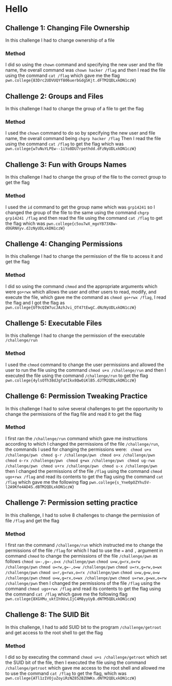 # Hello
## Challenge 1: Changing File Ownership
In this challenge I had to change ownership of a file
### Method
I did so using the ```chown``` command and specifying the new user and the file name, the overall command was ```chown hacker /flag``` and then I read the file using the command ```cat /flag``` which gave me the flag
```pwn.college{83Drc2UDVUQYf806uerbGdgSKjt.dFTM2QDLxkDN1czW}```
## Challenge 2: Groups and Files
In this challenge I had to change the group of a file to get the flag
### Method
I used the ```chown``` command to do so by specifying the new user and file name, the overall command being ```chgrp hacker /flag``` Then I read the file using the command ```cat /flag``` to get the flag which was
```pwn.college{w7uNuYLPEw--1iYo8DU7rpethdd.dFzNyUDLxkDN1czW}```
## Challenge 3: Fun with Groups Names
In this challenge I had to change the group of the file to the correct group to get the flag
### Method
I used the ```id``` command to get the group name which was ```grp14241``` so I changed the group of the file to the same using the command ```chgrp grp14241 /flag``` and then read the file using the command
```cat /flag``` to get the flag which was  ```pwn.college{c5ou7wX_mgoYB73XBw-dOGRNXyv.dJzNyUDLxkDN1czW}```
## Challenge 4: Changing Permissions
In this challenge I had to change the permission of the file to access it and get the flag
### Method 
I did so using the command ```chmod``` and the appropriate arguments which were ```go+rwx``` which allows the user and other users to read, modify, and execute the file, which gave me the command as 
```chmod go+rwx /flag```, I read the flag and I got the flag as ```pwn.college{Uf9cQIW7ucJAzhJvi_OT47tEwgC.dNzNyUDLxkDN1czW}```
## Challenge 5: Executable Files
In this challenge I had to change the permission of the executable ```/challenge/run```
### Method
I used the ```chmod``` command to change the user permissions and allowed the user to run the file using the command ```chmod u+x /challenge/run``` and then I executed the file using the command ```/challenge/run```
to get the flag ```pwn.college{4ylsOTh38dJgfatIkx8QwOiKlB5.dJTM2QDLxkDN1czW}```
## Challenge 6: Permission Tweaking Practice
In this challenge I had to solve several challenges to get the opportunity to change the permissions of the flag file and read it to get the flag
### Method
I first ran the ```/challenge/run``` command which gave me instructions according to which I changed the permissions of the file ```/challenge/run```, the commands I used for changing the permissions were:
``` chmod u+x /challenge/pwn```
``` chmod g-r /challenge/pwn```
``` chmod o+x /challenge/pwn```
``` chmod o-rx /challenge/pwn```
``` chmod g+wx /challenge/pwn```
``` chmod ug-rwx /challenge/pwn```
``` chmod u+rx /challenge/pwn```
``` chmod u-x /challenge/pwn```
then I changed the permissions of the file ```/flag``` using the command ```chmod ugo+rwx /flag``` and read its contents to get the flag using the command ```cat /flag``` which gave me the following flag
```pwn.college{s_Yne0pOZYhu5V-l2A9Kfe4AD4S.dBTM2QDLxkDN1czW}```
## Challenge 7: Permission setting practice
In this challenge, I had to solve 8 challenges to change the permission of file ```/flag``` and get the flag
### Method
I first ran the command ``/challenge/run`` which instructed me to change the permissions of the file ```/flag``` for which I had to use the ```=``` and ```,``` argument in command ```chmod``` to change the 
permissions of the file ```/challenge/pwn``` as follows
```chmod u=-,g=-,o=x /challenge/pwn```
```chmod u=w,g=rx,o=rw /challenge/pwn```
```chmod u=rw,g=-,o=w /challenge/pwn```
```chmod u=rx,g=rw,o=wx /challenge/pwn```
```chmod u=r,g=rwx,o=rx /challenge/pwn```
```chmod u=w,g=w,o=w /challenge/pwn```
```chmod u=w,g=rx,o=wx /challenge/pwn```
```chmod u=rwx,g=wx,o=rw /challenge/pwn```
then I changed the permissions of the file ```/flag``` using the command ```chmod ugo+rwx /flag``` and read its contents to get the flag using the command ```cat /flag``` which gave me the following flag
```pwn.college{8XGXMu_uktIh9UvLIjC4M8yyUyB.dNTM5QDLxkDN1czW}```

## Challenge 8: The SUID Bit
In this challenge, I had to add SUID bit to the program ```/challenge/getroot``` and get access to the root shell to get the flag
### Method 
I did so by executing the command ```chmod u+s /challenge/getroot``` which set the SUID bit of the file, then I executed the file using the command ```/challenge/getroot``` which gave me access to the root shell
and allowed me to use the command ```cat /flag``` to get the flag, which was ```pwn.college{ATl1zIVOjuZoyiRzNZ852BZOWKs.dNTM2QDLxkDN1czW}```
